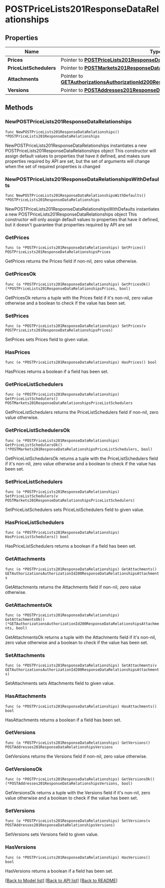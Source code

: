 # POSTPriceLists201ResponseDataRelationships

## Properties

Name | Type | Description | Notes
------------ | ------------- | ------------- | -------------
**Prices** | Pointer to [**POSTPriceLists201ResponseDataRelationshipsPrices**](POSTPriceLists201ResponseDataRelationshipsPrices.md) |  | [optional] 
**PriceListSchedulers** | Pointer to [**POSTMarkets201ResponseDataRelationshipsPriceListSchedulers**](POSTMarkets201ResponseDataRelationshipsPriceListSchedulers.md) |  | [optional] 
**Attachments** | Pointer to [**GETAuthorizationsAuthorizationId200ResponseDataRelationshipsAttachments**](GETAuthorizationsAuthorizationId200ResponseDataRelationshipsAttachments.md) |  | [optional] 
**Versions** | Pointer to [**POSTAddresses201ResponseDataRelationshipsVersions**](POSTAddresses201ResponseDataRelationshipsVersions.md) |  | [optional] 

## Methods

### NewPOSTPriceLists201ResponseDataRelationships

`func NewPOSTPriceLists201ResponseDataRelationships() *POSTPriceLists201ResponseDataRelationships`

NewPOSTPriceLists201ResponseDataRelationships instantiates a new POSTPriceLists201ResponseDataRelationships object
This constructor will assign default values to properties that have it defined,
and makes sure properties required by API are set, but the set of arguments
will change when the set of required properties is changed

### NewPOSTPriceLists201ResponseDataRelationshipsWithDefaults

`func NewPOSTPriceLists201ResponseDataRelationshipsWithDefaults() *POSTPriceLists201ResponseDataRelationships`

NewPOSTPriceLists201ResponseDataRelationshipsWithDefaults instantiates a new POSTPriceLists201ResponseDataRelationships object
This constructor will only assign default values to properties that have it defined,
but it doesn't guarantee that properties required by API are set

### GetPrices

`func (o *POSTPriceLists201ResponseDataRelationships) GetPrices() POSTPriceLists201ResponseDataRelationshipsPrices`

GetPrices returns the Prices field if non-nil, zero value otherwise.

### GetPricesOk

`func (o *POSTPriceLists201ResponseDataRelationships) GetPricesOk() (*POSTPriceLists201ResponseDataRelationshipsPrices, bool)`

GetPricesOk returns a tuple with the Prices field if it's non-nil, zero value otherwise
and a boolean to check if the value has been set.

### SetPrices

`func (o *POSTPriceLists201ResponseDataRelationships) SetPrices(v POSTPriceLists201ResponseDataRelationshipsPrices)`

SetPrices sets Prices field to given value.

### HasPrices

`func (o *POSTPriceLists201ResponseDataRelationships) HasPrices() bool`

HasPrices returns a boolean if a field has been set.

### GetPriceListSchedulers

`func (o *POSTPriceLists201ResponseDataRelationships) GetPriceListSchedulers() POSTMarkets201ResponseDataRelationshipsPriceListSchedulers`

GetPriceListSchedulers returns the PriceListSchedulers field if non-nil, zero value otherwise.

### GetPriceListSchedulersOk

`func (o *POSTPriceLists201ResponseDataRelationships) GetPriceListSchedulersOk() (*POSTMarkets201ResponseDataRelationshipsPriceListSchedulers, bool)`

GetPriceListSchedulersOk returns a tuple with the PriceListSchedulers field if it's non-nil, zero value otherwise
and a boolean to check if the value has been set.

### SetPriceListSchedulers

`func (o *POSTPriceLists201ResponseDataRelationships) SetPriceListSchedulers(v POSTMarkets201ResponseDataRelationshipsPriceListSchedulers)`

SetPriceListSchedulers sets PriceListSchedulers field to given value.

### HasPriceListSchedulers

`func (o *POSTPriceLists201ResponseDataRelationships) HasPriceListSchedulers() bool`

HasPriceListSchedulers returns a boolean if a field has been set.

### GetAttachments

`func (o *POSTPriceLists201ResponseDataRelationships) GetAttachments() GETAuthorizationsAuthorizationId200ResponseDataRelationshipsAttachments`

GetAttachments returns the Attachments field if non-nil, zero value otherwise.

### GetAttachmentsOk

`func (o *POSTPriceLists201ResponseDataRelationships) GetAttachmentsOk() (*GETAuthorizationsAuthorizationId200ResponseDataRelationshipsAttachments, bool)`

GetAttachmentsOk returns a tuple with the Attachments field if it's non-nil, zero value otherwise
and a boolean to check if the value has been set.

### SetAttachments

`func (o *POSTPriceLists201ResponseDataRelationships) SetAttachments(v GETAuthorizationsAuthorizationId200ResponseDataRelationshipsAttachments)`

SetAttachments sets Attachments field to given value.

### HasAttachments

`func (o *POSTPriceLists201ResponseDataRelationships) HasAttachments() bool`

HasAttachments returns a boolean if a field has been set.

### GetVersions

`func (o *POSTPriceLists201ResponseDataRelationships) GetVersions() POSTAddresses201ResponseDataRelationshipsVersions`

GetVersions returns the Versions field if non-nil, zero value otherwise.

### GetVersionsOk

`func (o *POSTPriceLists201ResponseDataRelationships) GetVersionsOk() (*POSTAddresses201ResponseDataRelationshipsVersions, bool)`

GetVersionsOk returns a tuple with the Versions field if it's non-nil, zero value otherwise
and a boolean to check if the value has been set.

### SetVersions

`func (o *POSTPriceLists201ResponseDataRelationships) SetVersions(v POSTAddresses201ResponseDataRelationshipsVersions)`

SetVersions sets Versions field to given value.

### HasVersions

`func (o *POSTPriceLists201ResponseDataRelationships) HasVersions() bool`

HasVersions returns a boolean if a field has been set.


[[Back to Model list]](../README.md#documentation-for-models) [[Back to API list]](../README.md#documentation-for-api-endpoints) [[Back to README]](../README.md)


